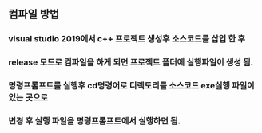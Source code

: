 ## 컴파일 방법

### visual studio 2019에서 c++ 프로젝트 생성후 소스코드를 삽입 한 후
### release 모드로 컴파일을 하게 되면 프로젝트 폴더에 실행파일이 생성 됨.

### 명령프롬프트를 실행후 cd명령어로 디렉토리를 소스코드 exe실행 파일이 있는 곳으로 
### 변경 후 실행 파일을 명령프롬프트에서 실행하면 됨.

